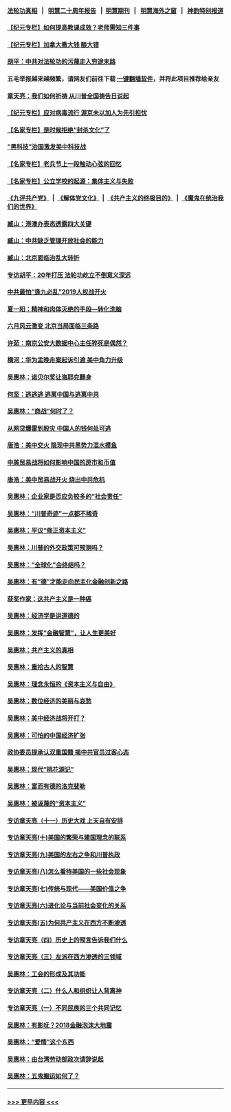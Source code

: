#### [法轮功真相](https://github.com/gfw-breaker/truth/blob/master/README.md?t=0) &nbsp;&nbsp;|&nbsp;&nbsp; [明慧二十周年报告](https://github.com/gfw-breaker/mh-reports/blob/master/README.md?t=0) &nbsp;&nbsp;|&nbsp;&nbsp;[明慧期刊](https://github.com/gfw-breaker/mh-qikan) &nbsp;&nbsp;|&nbsp;&nbsp; [明慧海外之窗](https://github.com/gfw-breaker/mh-news/blob/master/README.md?t=0) &nbsp;&nbsp;|&nbsp;&nbsp; [神韵特别报道](https://github.com/gfw-breaker/mh-news/blob/master/shenyun.md?t=0)
#### [【纪元专栏】如何提高教课成效？老师需知三件事](../pages/nsc423/n12417848.md?t=07061501) 
#### [【纪元专栏】加拿大撒大钱 酿大错](../pages/nsc423/n12406564.md?t=07061501) 
#### [胡平：中共对法轮功的污蔑走入穷途末路](../pages/nsc423/n12266737.md?t=07061501) 
#### 五毛举报越来越频繁，请网友们前往下载 [一键翻墙软件](https://github.com/gfw-breaker/ssr-accounts)，并将此项目推荐给亲友
#### [章天亮：我们如何祈祷 从川普全国祷告日说起](../pages/nsc423/n11944627.md?t=07061501) 
#### [【纪元专栏】应对病毒流行 渥京未以加人为先引担忧](../pages/nsc423/n11875714.md?t=07061501) 
#### [【名家专栏】是时候拒绝“封杀文化”了](../pages/nsc423/n11814093.md?t=07061501) 
#### [“黑科技”治国激发美中科技战](../pages/nsc423/n11638056.md?t=07061501) 
#### [【名家专栏】老兵节上一段触动心弦的回忆](../pages/nsc423/n11646016.md?t=07061501) 
#### [【名家专栏】公立学校的起源：集体主义与失败](../pages/nsc423/n11601833.md?t=07061501) 
#### [《九评共产党》](https://github.com/begood0513/9ping.md/blob/master/README.md) &nbsp;|&nbsp; [《解体党文化》](../../../../jtdwh.md/blob/master/README.md)  &nbsp;|&nbsp; [《共产主义的终极目的》](../../../../gczydzjmd.md/blob/master/README.md) &nbsp;|&nbsp; [《魔鬼在统治我们的世界》](../../../../mgztzwmdsj.md/blob/master/README.md) 
#### [臧山：港澳办表态透露四大关键](../pages/nsc423/n11421628.md?t=07061501) 
#### [臧山：中共缺乏管理开放社会的能力](../pages/nsc423/n11407457.md?t=07061501) 
#### [臧山：北京面临治乱大转折](../pages/nsc423/n11406895.md?t=07061501) 
#### [专访胡平：20年打压 法轮功屹立不倒意义深远](../pages/nsc423/n11398800.md?t=07061501) 
#### [中共最怕“逢九必乱”2019人权战开火](../pages/nsc423/n11385248.md?t=07061501) 
#### [夏一阳：精神和肉体灭绝的手段—转化洗脑](../pages/nsc423/n11368250.md?t=07061501) 
#### [六月风云激变 北京当局面临三条路](../pages/nsc423/n11313668.md?t=07061501) 
#### [许茹：南京公安大数据中心主任猝死是偶然？](../pages/nsc423/n11064744.md?t=07061501) 
#### [横河：华为孟晚舟案起诉引渡 美中角力升级](../pages/nsc423/n11027230.md?t=07061501) 
#### [吴惠林：诺贝尔奖让海耶克翻身](../pages/nsc423/n10890049.md?t=07061501) 
#### [何坚：逃逃逃 逃离中国与逃离中共](../pages/nsc423/n10592891.md?t=07061501) 
#### [吴惠林：“商战”何时了？](../pages/nsc423/n10573558.md?t=07061501) 
#### [从网贷爆雷到股灾 中国人的钱何处可逃](../pages/nsc423/n10572800.md?t=07061501) 
#### [唐浩：美中交火 隐现中共黑势力混水摸鱼](../pages/nsc423/n10544040.md?t=07061501) 
#### [中美贸易战将如何影响中国的房市和币值](../pages/nsc423/n10543697.md?t=07061501) 
#### [唐浩：美中贸易战开火 烧出中共危机](../pages/nsc423/n10540126.md?t=07061501) 
#### [吴惠林：企业家是否应负较多的“社会责任”](../pages/nsc423/n10535022.md?t=07061501) 
#### [吴惠林：“川普奇迹”一点都不稀奇](../pages/nsc423/n10512808.md?t=07061501) 
#### [吴惠林：平议“修正资本主义”](../pages/nsc423/n10495724.md?t=07061501) 
#### [吴惠林：川普的外交政策可预测吗？](../pages/nsc423/n10462387.md?t=07061501) 
#### [吴惠林：“全球化”会终结吗？](../pages/nsc423/n10452838.md?t=07061501) 
#### [吴惠林：有“德”才能走向民主化金融创新之路](../pages/nsc423/n10432292.md?t=07061501) 
#### [获奖作家：这共产主义是一种癌](../pages/nsc423/n10431541.md?t=07061501) 
#### [吴惠林：经济学是讲道德的](../pages/nsc423/n10398014.md?t=07061501) 
#### [吴惠林：发挥“金融智慧”，让人生更美好](../pages/nsc423/n10375019.md?t=07061501) 
#### [吴惠林：共产主义的真相](../pages/nsc423/n10351394.md?t=07061501) 
#### [吴惠林：重拾古人的智慧](../pages/nsc423/n10337691.md?t=07061501) 
#### [吴惠林：理念永恒的《资本主义与自由》](../pages/nsc423/n10316274.md?t=07061501) 
#### [吴惠林：数位经济的美丽与哀愁](../pages/nsc423/n10292946.md?t=07061501) 
#### [吴惠林：美中经济战将开打？](../pages/nsc423/n10258825.md?t=07061501) 
#### [吴惠林：可怕的中国经济扩张](../pages/nsc423/n10219147.md?t=07061501) 
#### [政协委员提承认双重国籍 揭中共官员过客心态](../pages/nsc423/n10208809.md?t=07061501) 
#### [吴惠林：现代“桃花源记”](../pages/nsc423/n10185234.md?t=07061501) 
#### [吴惠林：富而有德的洛克斐勒](../pages/nsc423/n10142264.md?t=07061501) 
#### [吴惠林：被诬蔑的“资本主义”](../pages/nsc423/n10124816.md?t=07061501) 
#### [专访章天亮（十一）历史大戏 上天自有安排](../pages/nsc423/n10094905.md?t=07061501) 
#### [专访章天亮(十)美国的繁荣与建国理念的联系](../pages/nsc423/n10094899.md?t=07061501) 
#### [专访章天亮(九)美国的左右之争和川普执政](../pages/nsc423/n10094889.md?t=07061501) 
#### [专访章天亮(八)怎么看待美国的一些社会现象](../pages/nsc423/n10094857.md?t=07061501) 
#### [专访章天亮(七)传统与现代——美国价值之争](../pages/nsc423/n10093140.md?t=07061501) 
#### [专访章天亮(六)进化论与当前社会变化的关系](../pages/nsc423/n10092036.md?t=07061501) 
#### [专访章天亮(五)为何共产主义在西方不断渗透](../pages/nsc423/n10083620.md?t=07061501) 
#### [专访章天亮（四）历史上的预言告诉我们什么](../pages/nsc423/n10083606.md?t=07061501) 
#### [专访章天亮（三）左派在西方渗透的三领域](../pages/nsc423/n10081115.md?t=07061501) 
#### [吴惠林：工会的形成及其功能](../pages/nsc423/n10080633.md?t=07061501) 
#### [专访章天亮（二）什么人和组织让人背离神](../pages/nsc423/n10076637.md?t=07061501) 
#### [专访章天亮（一）不同民族的三个共同记忆](../pages/nsc423/n10074188.md?t=07061501) 
#### [吴惠林：有影呒？2018金融泡沫大地震](../pages/nsc423/n10040534.md?t=07061501) 
#### [吴惠林：“爱情”这个东西](../pages/nsc423/n10019423.md?t=07061501) 
#### [吴惠林：由台湾劳动部政次请辞说起](../pages/nsc423/n9979679.md?t=07061501) 
#### [吴惠林：五鬼搬运如何了？](../pages/nsc423/n9925338.md?t=07061501) 

----
#### [ >>> 更早内容 <<< ](../indexes/nsc423-earlier.md)
